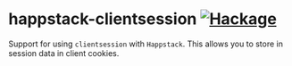 happstack-clientsession [![Hackage](https://img.shields.io/hackage/v/happstack-clientsession.svg)](https://hackage.haskell.org/package/happstack-clientsession)
=========

Support for using `clientsession` with `Happstack`. This allows you to store in session data in client cookies.







